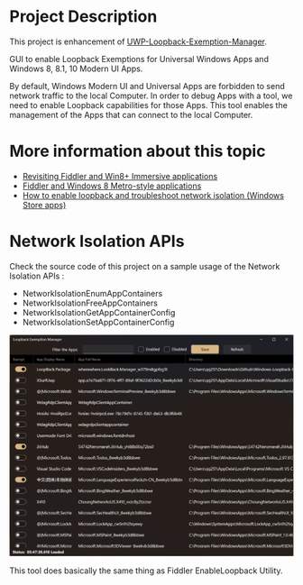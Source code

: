 # Project Description

This project is enhancement of [UWP-Loopback-Exemption-Manager](https://github.com/themerror/UWP-Loopback-Exemption-Manager).

GUI to enable Loopback Exemptions for Universal Windows Apps and Windows 8, 8.1, 10 Modern UI Apps.

By default, Windows Modern UI and Universal Apps are forbidden to send network traffic to the local Computer. In order to debug Apps with a tool, we need to enable Loopback capabilities for those Apps.
This tool enables the management of the Apps that can connect to the local Computer.

# More information about this topic
- [Revisiting Fiddler and Win8+ Immersive applications](https://docs.microsoft.com/en-us/archive/blogs/fiddler/revisiting-fiddler-and-win8-immersive-applications)
- [Fiddler and Windows 8 Metro-style applications](https://docs.microsoft.com/en-us/archive/blogs/fiddler/fiddler-and-windows-8-metro-style-applications)
- [How to enable loopback and troubleshoot network isolation (Windows Store apps)](https://docs.microsoft.com/en-us/previous-versions/windows/apps/hh780593(v=win.10))

# Network Isolation APIs
Check the source code of this project on a sample usage of the Network Isolation APIs : 
- NetworkIsolationEnumAppContainers 
- NetworkIsolationFreeAppContainers 
- NetworkIsolationGetAppContainerConfig 
- NetworkIsolationSetAppContainerConfig

![Loopback Exemption Manager](LoopbackSampleExecution.png)

This tool does basically the same thing as Fiddler EnableLoopback Utility.